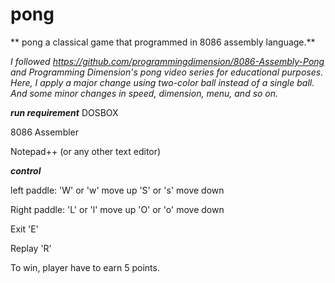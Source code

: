 # pong
** pong a classical game that programmed in 8086 assembly language.**

_I followed https://github.com/programmingdimension/8086-Assembly-Pong and Programming Dimension's pong video series for educational purposes. Here, I apply a major change using two-color ball instead of a single ball. And some minor changes in speed, dimension, menu, and so on._

_**run requirement**_
DOSBOX

8086 Assembler

Notepad++ (or any other text editor)

_**control**_

left paddle:
'W' or 'w' move up
'S' or 's' move down

Right paddle:
'L' or 'l' move up
'O' or 'o' move down

Exit 'E'

Replay 'R'

To win, player have to earn 5 points.
